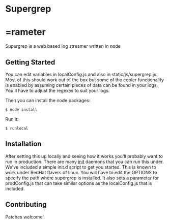 # Supergrep
=rameter
======

Supergrep is a web based log streamer written in node

## Getting Started

You can edit variables in localConfig.js and also in static/js/supergrep.js. Most of this should work out of the box but some of the cooler functionality is enabled by assuming certain pieces of data can be found in your logs.  You'll have to adjust the regexes to suit your logs.

Then you can install the node packages:

    $ node install

Run it:

    $ runlocal

## Installation

After setting this up locally and seeing how it works you'll probably want to run in production. There are many [init](http://en.wikipedia.org/wiki/Init) daemons that you can run this under. We've included a simple init.d script to get you started. This is known to work under RedHat flavers of linux. You will have to edit the OPTIONS to specify the path where supergrep is installed.  It also sets a parameter for prodConfig.js that can take similar options as the localConfig.js that is included.

## Contributing

Patches welcome!
